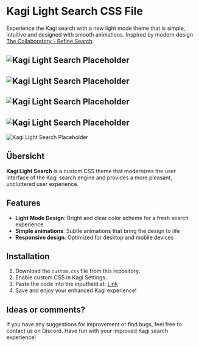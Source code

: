 # Kagi Light Search CSS File

Experience the Kagi search with a new light mode theme that is simple, intuitive and designed with smooth animations. Inspired by modern design [The Collaboratory - Refine Search](https://dribbble.com/shots/20838286-The-Collaboratory-Refine-Search).

![Kagi Light Search Placeholder](images/placeholder1.png)
---
![Kagi Light Search Placeholder](images/placeholder2.png)
---
![Kagi Light Search Placeholder](images/placeholder3.png)
---
![Kagi Light Search Placeholder](images/placeholder4.png)
---
![Kagi Light Search Placeholder](images/placeholder5.png)

## Übersicht

**Kagi Light Search** is a custom CSS theme that modernizes the user interface of the Kagi search engine and provides a more pleasant, uncluttered user experience.

## Features

- **Light Mode Design**: Bright and clear color scheme for a fresh search experience
- **Simple animations**: Subtle animations that bring the design to life
- **Responsive design**: Optimized for desktop and mobile devices

## Installation

1. Download the `custom.css` file from this repository.
2. Enable custom CSS in Kagi Settings.
3. Paste the code into the inputfield at: [Link](https://kagi.com/settings?p=custom_css)
4. Save and enjoy your enhanced Kagi experience!

## Ideas or comments?

If you have any suggestions for improvement or find bugs, feel free to contact us on Discord. Have fun with your improved Kagi search experience!